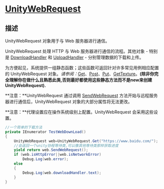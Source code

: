# [UnityWebRequest](https://docs.unity3d.com/cn/2019.4/ScriptReference/Networking.UnityWebRequest.html)

## 描述

UnityWebRequest 对象用于与 Web 服务器进行通信。

UnityWebRequest 处理 HTTP 与 Web 服务器进行通信的流程。其他对象 - 特别是 [DownloadHandler](https://docs.unity3d.com/cn/2019.4/ScriptReference/Networking.DownloadHandler.html) 和 [UploadHandler](https://docs.unity3d.com/cn/2019.4/ScriptReference/Networking.UploadHandler.html) - 分别管理数据的下载和上传。

为方便起见，系统提供一组静态函数；这些函数可返回针对许多常见用例相应配置的 UnityWebRequest 对象。*请参阅：*[Get](https://docs.unity3d.com/cn/2019.4/ScriptReference/Networking.UnityWebRequest.Get.html)、[Post](https://docs.unity3d.com/cn/2019.4/ScriptReference/Networking.UnityWebRequest.Post.html)、[Put](https://docs.unity3d.com/cn/2019.4/ScriptReference/Networking.UnityWebRequest.Put.html)、[GetTexture](https://docs.unity3d.com/cn/2019.4/ScriptReference/Networking.UnityWebRequest.GetTexture.html)。**(除非你完全理解你在做什么且熟悉此类,否则最好都使用这些静态方法而不是new来创建UnityWebRequest).**

**注意：**UnityWebRequest 通过调用 [SendWebRequest](https://docs.unity3d.com/cn/2019.4/ScriptReference/Networking.UnityWebRequest.SendWebRequest.html) 方法开始与远程服务器进行通信后，UnityWebRequest 对象的大部分属性将无法更改。

**注意：**代理设置应在操作系统级别上配置。UnityWebRequest 会采用这些设置。

```c#
//一个简单的下载方法
private IEnumerator TestWebDownLoad()
{
    UnityWebRequest web=UnityWebRequest.Get("https://www.baidu.com/");
    //会返回一个unity协程等待类,可以像其他等待类那样获取进度
    yield return web.SendWebRequest();    
    if (web.isHttpError||web.isNetworkError)
        Debug.Log(web.error);
    else 
    {
        Debug.Log(web.downloadHandler.text);
    }
}
```